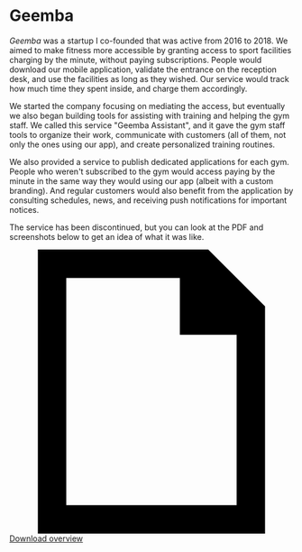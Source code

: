 # Geemba

*Geemba* was a startup I co-founded that was active from 2016 to 2018. We aimed to make fitness more accessible by granting access to sport facilities charging by the minute, without paying subscriptions. People would download our mobile application, validate the entrance on the reception desk, and use the facilities as long as they wished. Our service would track how much time they spent inside, and charge them accordingly.

We started the company focusing on mediating the access, but eventually we also began building tools for assisting with training and helping the gym staff. We called this service "Geemba Assistant", and it gave the gym staff tools to organize their work, communicate with customers (all of them, not only the ones using our app), and create personalized training routines.

We also provided a service to publish dedicated applications for each gym. People who weren't subscribed to the gym would access paying by the minute in the same way they would using our app (albeit with a custom branding). And regular customers would also benefit from the application by consulting schedules, news, and receiving push notifications for important notices.

The service has been discontinued, but you can look at the PDF and screenshots below to get an idea of what it was like.

<a href="/downloads/geemba-assistant.pdf" target="_blank" class="button button--geemba w-64"><svg xmlns="http://www.w3.org/2000/svg" viewBox="0 0 20 20" class="w-5 h-5" aria-hidden="true"><path d="M4 18h12V6h-4V2H4v16zm-2 1V0h12l4 4v16H2v-1z" /></svg><span>Download overview</span></a>
